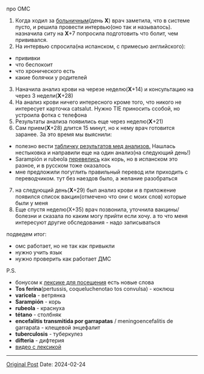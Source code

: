 про ОМС

1. Когда ходил за [больничным](1884.md)(день **Х**)  врач заметила, что в системе пусто, и решила провести интервью(оно так и называлось). назначила ситу на **Х**+7 попросила подготовить что болит, чем прививался.
2. На интервью спросила(на испанском, с примесью английского):
- прививки
- что беспокоит
- что хронического есть
- какие болячки у родителей
3. Наначила анализ крови на черезе неделю(**Х**+14) и консультацию на через 3 недели(**Х**+28)
4. На анализ крови ничего интересного кроме того, что никого не интересует карточка catsalut. Нужно TIE приносить ссобой, но устроила фотка с телефона
5. Результаты анализа появились еще через неделю(**Х**+21)
6. Сам прием(**Х**+28) длится 15 минут, но к нему врач готовится заранее. За это время мы выяснили:
- полезно вести [табличку результатов мед анализов.](1654.md) Нашлась нестыковка и направили еще на один анализ(на следующий день!)
- Sarampión и rubeola [перевелись](https://www.multitran.com/) как корь, но в испанском это разное, и в русском тоже оказалось
- мне предложили погуглить правильный перевод или приходить с переводчиком. тут без наездов было, а желание разобраться
7. на следующий день(**Х**+29) был анализ крови и в приложение появился список вакцин(отмечено что они с моих слов) которые были у меня
8. Еще спустя неделю(Х+35) врач позвонила, уточнила вакцины/болезни и сказала по каким могу прийти если хочу. а то что меня интересуют другие обследования - надо записываться

подведем итог:
- омс работает, но не так как привыкли
- нужно учить язык
- нужно проверить как работает ДМС

P.S.
- бонусом к [лексике для посещения](1598.md) есть новые слова
- **Tos ferina**(pertussis, coqueluchenotao tos convulsa) - коклюш
- **varicela** - ветрянка
- **Sarampión** - корь
- **rubeola** - краснуха
- **tétano** - столбняк
- **encefalitis transmitida por garrapatas** / meningoencefalitis de garrapata  - клещевой энцефалит
- **tuberculosis** - туберкулез
- **difteria** - дифтерия
- [видео с лексикой](https://youtu.be/mebzIxnIyGI?si=yV6V99YAyfBLtPvK)

---
[Original Post](https://t.me/lev2tarragona/1937)
Date: 2024-02-24
